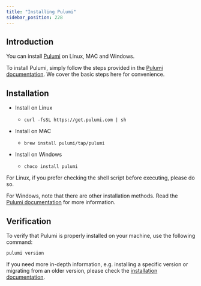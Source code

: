 ```yaml
---
title: "Installing Pulumi"
sidebar_position: 228
---
```






## Introduction

You can install [Pulumi](https://www.pulumi.com/) on Linux, MAC and Windows.

To install Pulumi, simply follow the steps provided in the [Pulumi documentation](https://www.pulumi.com/docs/install/). We cover the basic steps here for convenience.

## Installation

* Install on Linux
    * ```
      curl -fsSL https://get.pulumi.com | sh
      ```
* Install on MAC
    * ```
      brew install pulumi/tap/pulumi
      ```
* Install on Windows
    * ```
      choco install pulumi
      ```

For Linux, if you prefer checking the shell script before executing, please do so.

For Windows, note that there are other installation methods. Read the [Pulumi documentation](https://www.pulumi.com/docs/install/) for more information.

## Verification

To verify that Pulumi is properly installed on your machine, use the following command:

```
pulumi version
```

If you need more in-depth information, e.g. installing a specific version or migrating from an older version, please check the [installation documentation](https://www.pulumi.com/docs/install/).